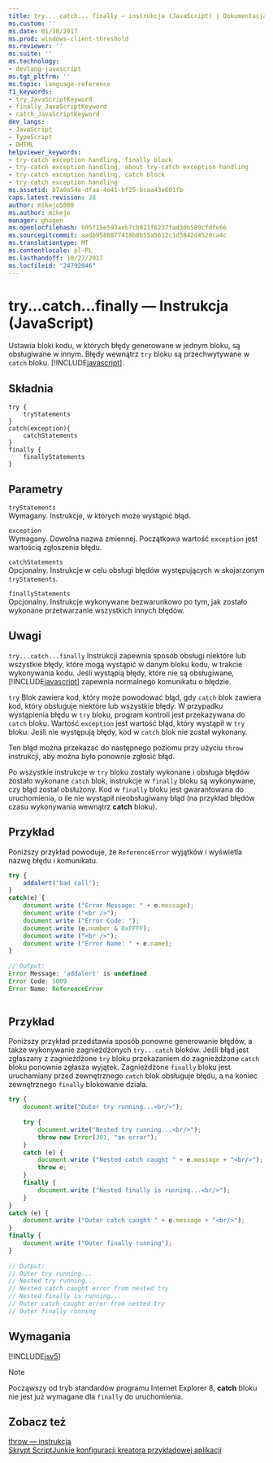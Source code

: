 ```yaml
---
title: try... catch... finally — instrukcja (JavaScript) | Dokumentacja firmy Microsoft
ms.custom: ''
ms.date: 01/18/2017
ms.prod: windows-client-threshold
ms.reviewer: ''
ms.suite: ''
ms.technology:
- devlang-javascript
ms.tgt_pltfrm: ''
ms.topic: language-reference
f1_keywords:
- try_JavaScriptKeyword
- finally_JavaScriptKeyword
- catch_JavaScriptKeyword
dev_langs:
- JavaScript
- TypeScript
- DHTML
helpviewer_keywords:
- try-catch exception handling, finally block
- try-catch exception handling, about try-catch exception handling
- try-catch exception handling, catch block
- try-catch exception handling
ms.assetid: b7a0a54e-dfaa-4e41-bf25-bcaa43e601fb
caps.latest.revision: 28
author: mikejo5000
ms.author: mikejo
manager: ghogen
ms.openlocfilehash: b05f15e593aeb7cb921f6237fad30b589cfdfe66
ms.sourcegitcommit: aadb9588877418b8b55a5612c1d3842d4520ca4c
ms.translationtype: MT
ms.contentlocale: pl-PL
ms.lasthandoff: 10/27/2017
ms.locfileid: "24792046"
---
```

# <a name="trycatchfinally-statement-javascript"></a>try...catch...finally — Instrukcja (JavaScript)
Ustawia bloki kodu, w których błędy generowane w jednym bloku, są obsługiwane w innym. Błędy wewnątrz `try` bloku są przechwytywane w `catch` bloku. [!INCLUDE[javascript](../../javascript/includes/javascript-md.md)].  
  
## <a name="syntax"></a>Składnia  
  
```  
try {  
    tryStatements  
}  
catch(exception){  
    catchStatements  
}  
finally {  
    finallyStatements  
}  
```  
  
## <a name="parameters"></a>Parametry  
 `tryStatements`  
 Wymagany. Instrukcje, w których może wystąpić błąd.  
  
 `exception`  
 Wymagany. Dowolna nazwa zmiennej. Początkowa wartość `exception` jest wartością zgłoszenia błędu.  
  
 `catchStatements`  
 Opcjonalny. Instrukcje w celu obsługi błędów występujących w skojarzonym `tryStatements`.  
  
 `finallyStatements`  
 Opcjonalny. Instrukcje wykonywane bezwarunkowo po tym, jak zostało wykonane przetwarzanie wszystkich innych błędów.  
  
## <a name="remarks"></a>Uwagi  
 `try...catch...finally` Instrukcji zapewnia sposób obsługi niektóre lub wszystkie błędy, które mogą wystąpić w danym bloku kodu, w trakcie wykonywania kodu. Jeśli wystąpią błędy, które nie są obsługiwane, [!INCLUDE[javascript](../../javascript/includes/javascript-md.md)] zapewnia normalnego komunikatu o błędzie.  
  
 `try` Blok zawiera kod, który może powodować błąd, gdy `catch` blok zawiera kod, który obsługuje niektóre lub wszystkie błędy. W przypadku wystąpienia błędu w `try` bloku, program kontroli jest przekazywana do `catch` bloku. Wartość `exception` jest wartość błąd, który wystąpił w `try` bloku. Jeśli nie występują błędy, kod w `catch` blok nie został wykonany.  
  
 Ten błąd można przekazać do następnego poziomu przy użyciu `throw` instrukcji, aby można było ponownie zgłosić błąd.  
  
 Po wszystkie instrukcje w `try` bloku zostały wykonane i obsługa błędów zostało wykonane `catch` blok, instrukcje w `finally` bloku są wykonywane, czy błąd został obsłużony. Kod w `finally` bloku jest gwarantowana do uruchomienia, o ile nie wystąpił nieobsługiwany błąd (na przykład błędów czasu wykonywania wewnątrz **catch** bloku).  
  
## <a name="example"></a>Przykład  
 Poniższy przykład powoduje, że `ReferenceError` wyjątków i wyświetla nazwę błędu i komunikatu.  
  
```JavaScript  
try {  
    addalert("bad call");  
}  
catch(e) {  
    document.write ("Error Message: " + e.message);  
    document.write ("<br />");  
    document.write ("Error Code: ");  
    document.write (e.number & 0xFFFF);  
    document.write ("<br />");  
    document.write ("Error Name: " + e.name);  
}  
  
// Output:  
Error Message: 'addalert' is undefined  
Error Code: 5009  
Error Name: ReferenceError  
  
```  
  
## <a name="example"></a>Przykład  
 Poniższy przykład przedstawia sposób ponowne generowanie błędów, a także wykonywanie zagnieżdżonych `try...catch` bloków. Jeśli błąd jest zgłaszany z zagnieżdżone `try` bloku przekazaniem do zagnieżdżone `catch` bloku ponownie zgłasza wyjątek. Zagnieżdżone `finally` bloku jest uruchamiany przed zewnętrznego `catch` blok obsługuje błędu, a na koniec zewnętrznego `finally` blokowanie działa.  
  
```JavaScript  
try {  
    document.write("Outer try running...<br/>");  
  
    try {  
        document.write("Nested try running...<br/>");  
        throw new Error(301, "an error");  
    }  
    catch (e) {  
        document.write ("Nested catch caught " + e.message + "<br/>");  
        throw e;  
    }  
    finally {  
        document.write ("Nested finally is running...<br/>");  
    }  
}  
catch (e) {  
    document.write ("Outer catch caught " + e.message + "<br/>");  
}  
finally {  
    document.write ("Outer finally running");  
}  
  
// Output:  
// Outer try running...  
// Nested try running...  
// Nested catch caught error from nested try  
// Nested finally is running...  
// Outer catch caught error from nested try  
// Outer finally running  
```  
  
## <a name="requirements"></a>Wymagania  
 [!INCLUDE[jsv5](../../javascript/reference/includes/jsv5-md.md)]  
  
> [!NOTE]
>  Począwszy od tryb standardów programu Internet Explorer 8, **catch** bloku nie jest już wymagane dla `finally` do uruchomienia.  
  
## <a name="see-also"></a>Zobacz też  
 [throw — instrukcja](../../javascript/reference/throw-statement-javascript.md)   
 [Skrypt ScriptJunkie konfiguracji kreatora przykładowej aplikacji](http://code.msdn.microsoft.com/Script-Junkie-Configuration-543ece24)
